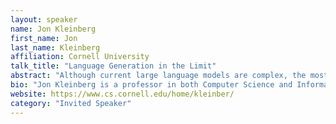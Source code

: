```yaml
---
layout: speaker
name: Jon Kleinberg
first_name: Jon
last_name: Kleinberg
affiliation: Cornell University
talk_title: "Language Generation in the Limit"
abstract: "Although current large language models are complex, the most basic specifications of the underlying language generation problem itself are simple to state: given a finite set of training samples from an unknown language, produce valid new strings from the language that don't already appear in the training data. Here we ask what we can conclude about language generation using only this specification, without any further properties or distributional assumptions. In particular, we consider models in which an adversary enumerates the strings of an unknown target language that is known only to come from a possibly infinite list of candidate languages, and we show that it is possible to give certain non-trivial guarantees for language generation in this setting. The resulting guarantees contrast dramatically with negative results due to Gold and Angluin in a well-studied model of language learning where the goal is to identify an unknown language from samples; the difference between these results suggests that identifying a language is a fundamentally different problem than generating from it. (This is joint work with Sendhil Mullainathan.) "
bio: "Jon Kleinberg is a professor in both Computer Science and Information Science. His research focuses on issues at the interface of networks and information, with an emphasis on the social and information networks that underpin the Web and other on-line media. His work has been supported by an NSF Career Award, an ONR Young Investigator Award, a MacArthur Foundation Fellowship, a Packard Foundation Fellowship, a Sloan Foundation Fellowship, and grants from Google, Yahoo!, and the NSF. He is a member of the National Academy of Sciences, the National Academy of Engineering, and the American Academy of Arts and Sciences."
website: https://www.cs.cornell.edu/home/kleinber/
category: "Invited Speaker"
---
```

